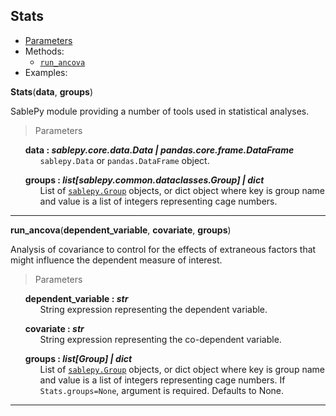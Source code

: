 ## Stats

- [Parameters](#Stats)
- Methods:
  - [`run_ancova`](#run-ancova)
- Examples:

<strong id='Stats'>Stats</strong>(<b>data</b>, <b>groups</b>)

SablePy module providing a number of tools used in statistical analyses.

> Parameters

<ul style='list-style: none'>
	<li id='Stats-data'>
		<b>data : <i>sablepy.core.data.Data | pandas.core.frame.DataFrame</i></b>
		<ul style='list-style: none'>
			<li id='Stats-data-description'><code>sablepy.Data</code> or <code>pandas.DataFrame</code> object.</li>
		</ul>
	</li>
</ul>
<ul style='list-style: none'>
	<li id='Stats-groups'>
		<b>groups : <i>list[sablepy.common.dataclasses.Group] | dict</i></b>
		<ul style='list-style: none'>
			<li id='Stats-groups-description'>List of <a href="../docs/dataclasses.md#group"><code>sablepy.Group</code></a> objects, or dict
                object where key is group name and value is a list of integers representing cage
                numbers.</li>
		</ul>
	</li>
</ul>

<hr>
<strong id='run-ancova'>run_ancova</strong>(<b>dependent_variable</b>, <b>covariate</b>, <b>groups</b>)

Analysis of covariance to control for the effects of extraneous factors that might influence the dependent measure of interest.

> Parameters

<ul style='list-style: none'>
	<li id='run_ancova-dependent_variable'>
		<b>dependent_variable : <i>str</i></b>
		<ul style='list-style: none'>
			<li id='run_ancova-dependent_variable-description'>String expression representing the dependent variable.</li>
		</ul>
	</li>
</ul>
<ul style='list-style: none'>
	<li id='run_ancova-covariate'>
		<b>covariate : <i>str</i></b>
		<ul style='list-style: none'>
			<li id='run_ancova-covariate-description'>String expression representing the co-dependent variable.</li>
		</ul>
	</li>
</ul>
<ul style='list-style: none'>
	<li id='run_ancova-groups'>
		<b>groups : <i>list[Group] | dict</i></b>
		<ul style='list-style: none'>
			<li id='run_ancova-groups-description'>List of <a href="../docs/dataclasses.md#group"><code>sablepy.Group</code></a> objects, or dict
                object where key is group name and value is a list of integers representing cage
                numbers. If <code>Stats.groups=None</code>, argument is required. Defaults to None.</li>
		</ul>
	</li>
</ul>

<hr>
